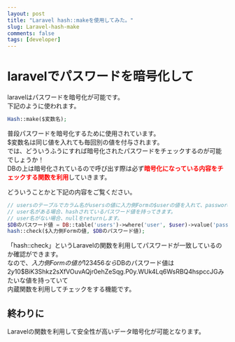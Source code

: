 ```yaml
---
layout: post
title: "Laravel hash::makeを使用してみた。"
slug: Laravel-hash-make
comments: false
tags: [developer]
---
```

# laravelでパスワードを暗号化して      

laravelはパスワードを暗号化が可能です。    
下記のように使われます。  
  
```php
Hash::make($変数名);
```

普段パスワードを暗号化するために使用されています。  
$変数名は同じ値を入れても毎回別の値を付与されます。  
では、どういうふうにすれば暗号化されたパスワードをチェックするのが可能でしょうか！  
DBの上は暗号化されているので呼び出す際は必ず<span style="color:red"><strong>暗号化になっている内容をチェックする関数を利用</strong></span>していきます。  

どういうことかと下記の内容をご覧ください。  
  
```php
// usersのテーブルでカラム名がusersの値に入力側Formの$userの値を入れて、passwordの値を検索する意味です。
// user名がある場合、hashされているパスワード値を持ってきます。
// user名がない場合、nullをreturnします。
$DBのパスワード値 = DB::table('users')->where('user', $user)->value('password');
hash::check($入力側Formの値, $DBのパスワード値);
```
  
「hash::check」というLaravelの関数を利用してパスワードが一致しているのか確認ができます。  
なので、$入力側Formの値が123456なら$DBのパスワード値は$2y$10$BiK3Shkz2sXfVOuvAQjr0ehZeSqg.P0y.WUk4Lq6WsRBQ4hspccJGみたいな値を持っていて  
内蔵関数を利用してチェックをする機能です。  

## 終わりに
Laravelの関数を利用して安全性が高いデータ暗号化が可能となります。